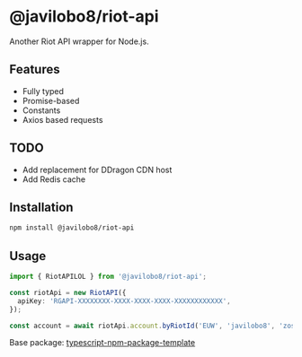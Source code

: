 # @javilobo8/riot-api

Another Riot API wrapper for Node.js.

## Features

* Fully typed
* Promise-based
* Constants
* Axios based requests

## TODO

* Add replacement for DDragon CDN host
* Add Redis cache

## Installation

```bash
npm install @javilobo8/riot-api
```

## Usage

```ts
import { RiotAPILOL } from '@javilobo8/riot-api';

const riotApi = new RiotAPI({
  apiKey: 'RGAPI-XXXXXXXX-XXXX-XXXX-XXXX-XXXXXXXXXXXX',
});

const account = await riotApi.account.byRiotId('EUW', 'javilobo8', 'zoso');
```

Base package: [typescript-npm-package-template](https://github.com/ryansonshine/typescript-npm-package-template)